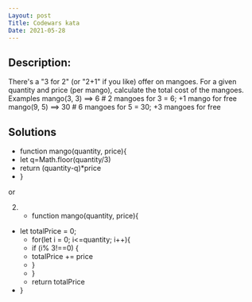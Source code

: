 ```yaml
---
Layout: post
Title: Codewars kata
Date: 2021-05-28
---
```


## Description:

There's a "3 for 2" (or "2+1" if you like) offer on mangoes. For a given quantity and price (per mango), calculate the total cost of the mangoes.
Examples
mango(3, 3) ==> 6 # 2 mangoes for 3 = 6; +1 mango for free
mango(9, 5) ==> 30 # 6 mangoes for 5 = 30; +3 mangoes for free

## Solutions

- function mango(quantity, price){
- let q=Math.floor(quantity/3)
- return (quantity-q)\*price
- }

or

2. - function mango(quantity, price){

- let totalPrice = 0;
  - for(let i = 0; i<=quantity; i++){
  - if (i% 3!==0) {
  - totalPrice += price
  - }
  - }
  - return totalPrice
- }
